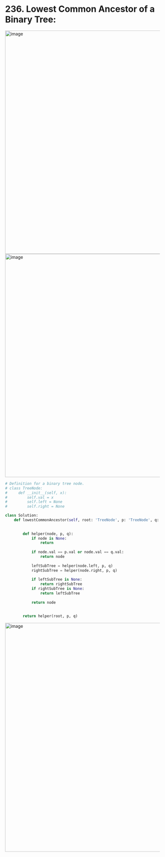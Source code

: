 # 236. Lowest Common Ancestor of a Binary Tree:

<img width="725" alt="image" src="https://user-images.githubusercontent.com/35987583/164214497-37999ce2-d5ce-419b-90eb-49fdd270f5ee.png">
<img width="725" alt="image" src="https://user-images.githubusercontent.com/35987583/164214535-ebc2b4f6-3235-4c66-a733-a3ffb6eed91a.png">


```python
# Definition for a binary tree node.
# class TreeNode:
#     def __init__(self, x):
#         self.val = x
#         self.left = None
#         self.right = None

class Solution:
    def lowestCommonAncestor(self, root: 'TreeNode', p: 'TreeNode', q: 'TreeNode') -> 'TreeNode':
        
        
        def helper(node, p, q):
            if node is None:
                return 
            
            if node.val == p.val or node.val == q.val:
                return node
            
            leftSubTree = helper(node.left, p, q)
            rightSubTree = helper(node.right, p, q)
            
            if leftSubTree is None:
                return rightSubTree
            if rightSubTree is None:
                return leftSubTree
            
            return node
            
            
        return helper(root, p, q)
```


<img width="743" alt="image" src="https://user-images.githubusercontent.com/35987583/164214623-014d13e5-1d0f-4d8a-8b5d-515d7fddce1f.png">
